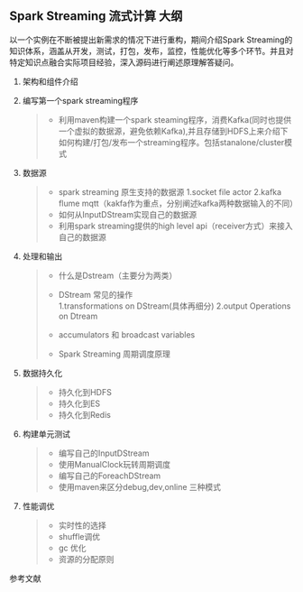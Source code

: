 ## Spark Streaming 流式计算  大纲

以一个实例在不断被提出新需求的情况下进行重构，期间介绍Spark Streaming的知识体系，涵盖从开发，测试，打包，发布，监控，性能优化等多个环节。并且对特定知识点融合实际项目经验，深入源码进行阐述原理解答疑问。

1. 架构和组件介绍
1. 编写第一个spark streaming程序
   > - 利用maven构建一个spark steaming程序，消费Kafka(同时也提供一个虚拟的数据源，避免依赖Kafka),并且存储到HDFS上来介绍下如何构建/打包/发布一个streaming程序。包括stanalone/cluster模式

1. 数据源
   > - spark streaming 原生支持的数据源
   >    1.socket file actor
   >    2.kafka flume mqtt（kakfa作为重点，分别阐述kafka两种数据输入的不同）
   > - 如何从InputDStream实现自己的数据源
   > - 利用spark streaming提供的high level api（receiver方式）来接入自己的数据源

1. 处理和输出
   > - 什么是Dstream（主要分为两类）
   > - DStream 常见的操作   
   >    1.transformations on DStream(具体再细分)
   >    2.output Operations on Dtream
   >
   > - accumulators 和 broadcast variables
   > - Spark Streaming 周期调度原理

1. 数据持久化
   > - 持久化到HDFS
   > - 持久化到ES
   > - 持久化到Redis
   
1. 构建单元测试
   > - 编写自己的InputDStream
   > - 使用ManualClock玩转周期调度
   > - 编写自己的ForeachDStream
   > - 使用maven来区分debug,dev,online 三种模式
   
7. 性能调优
   > - 实时性的选择
   > - shuffle调优
   > - gc 优化
   > - 资源的分配原则

参考文献
